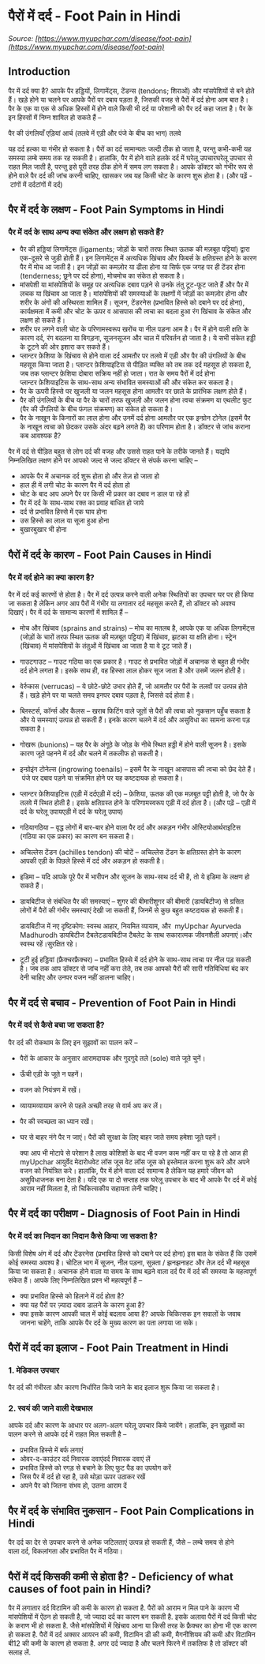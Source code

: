 # पैरों में दर्द - Foot Pain in Hindi
_Source: [https://www.myupchar.com/disease/foot-pain](https://www.myupchar.com/disease/foot-pain)_

## Introduction
पैर में दर्द क्या है?
आपके पैर हड्डियों, लिगामेंट्स, टेंडन्स (tendons; शिराओं) और मांसपेशियों से बने होते हैं। खड़े होने या चलने पर आपके पैरों पर दबाव पड़ता है, जिसकी वजह से पैरों में दर्द होना आम बात है। 
पैर के एक या एक से अधिक हिस्सों में होने वाले किसी भी दर्द या परेशानी को पैर दर्द कहा जाता है। पैर के इन हिस्सों में निम्न शामिल हो सकते हैं –

पैर की उंगलियाँ
एड़ियां
आर्च (तलवे में एड़ी और पंजे के बीच का भाग)
तलवे

यह दर्द हल्का या गंभीर हो सकता है। पैरों का दर्द सामान्यतः जल्दी ठीक हो जाता है, परन्तु कभी-कभी यह समस्या लम्बे समय तक रह सकती है।
हालांकि, पैर में होने वाले हलके दर्द में घरेलू उपचारघरेलू उपचार से राहत मिल जाती है, परन्तु इसे पूरी तरह ठीक होने में समय लग सकता है। आपके डॉक्टर को गंभीर रूप से होने वाले पैर दर्द की जांच करनी चाहिए, खासकर जब यह किसी चोट के कारण शुरू होता है।
(और पढ़ें - टांगों में दर्दटांगों में दर्द)

## पैर में दर्द के लक्षण - Foot Pain Symptoms in Hindi
### पैर में दर्द के साथ अन्य क्या संकेत और लक्षण हो सकते हैं?
- पैर की हड्डियां लिगामेंट्स (ligaments; जोड़ों के चारों तरफ स्थित ऊतक की मज़बूत पट्टियां) द्वारा एक-दूसरे से जुडी होती हैं। इन लिगामेंट्स में अत्यधिक खिंचाव और फिबर्स के क्षतिग्रस्त होने के कारण पैर में मोच आ जाती है। इन जोड़ों का कमज़ोर या ढीला होना या सिर्फ एक जगह पर ही टेंडर होना (tenderness; छूने पर दर्द होना), मोचमोच का संकेत हो सकता है।
- मांसपेशी या मांसपेशियों के समूह पर अत्यधिक दबाव पड़ने से उनके तंतु टूट-फूट जाते हैं और पैर में लचक या खिंचाव आ जाता है। मांसपेशियों की समस्याओं के लक्षणों में जोड़ों का कमज़ोर होना और शरीर के अंगों की अस्थिरता शामिल हैं। सूजन, टेंडरनेस (प्रभावित हिस्से को दबाने पर दर्द होना), कार्यक्षमता में कमी और चोट के ऊपर व आसपास की त्वचा का बदला हुआ रंग खिंचाव के संकेत और लक्षण हो सकते हैं।
- शरीर पर लगने वाली चोट के परिणामस्वरूप खरोंच या नील पड़ना आम है। पैर में होने वाली क्षति के कारण दर्द, रंग बदलना या बिगड़ना, सूजनसूजन और चाल में परिवर्तन हो जाता है। ये सभी संकेत हड्डी के टूटने की ओर इशारा कर सकते हैं।
- प्लान्टर फ़ेशिया के खिंचाव से होने वाला दर्द आमतौर पर तलवे में एड़ी और पैर की उंगलियों के बीच महसूस किया जाता है। प्लान्टर फ़ेशियाइटिस से पीड़ित व्यक्ति को तब तक दर्द महसूस हो सकता है, जब तक प्लान्टर फ़ेशिया दोबारा सक्रिय नहीं हो जाता। रात के समय पैरों में दर्द होना प्लान्टर फ़ेशियाइटिस के साथ-साथ अन्य संभावित समस्याओं की और संकेत कर सकता है।
- पैर के ऊपरी हिस्से पर खुजली या जलन महसूस होना आमतौर पर छाले के प्रारंभिक लक्षण होते हैं।
- पैर की उंगलियों के बीच या पैर के चारों तरफ खुजली और जलन होना त्वचा संक्रमण या एथलीट फुट (पैर की उँगलियों के बीच फंगल संक्रमण) का संकेत हो सकता है।
- पैर के नाखून के किनारों का लाल होना और उनमें दर्द होना आमतौर पर एक इन्ग्रोन टोनेल (इसमें पैर के नाखून त्वचा को छेदकर उसके अंदर बढ़ने लगते हैं) का परिणाम होता है।
डॉक्टर से जांच कराना कब आवश्यक है?
पैर में दर्द से पीड़ित बहुत से लोग दर्द की वजह और उससे राहत पाने के तरीके जानते हैं। यद्यपि निम्नलिखित लक्षण होने पर आपको जल्द से जल्द डॉक्टर से संपर्क करना चाहिए –
- आपके पैर में अचानक दर्द शुरू होता हो और तेज़ हो जाता हो
- हाल ही में लगी चोट के कारण पैर में दर्द होता हो
- चोट के बाद आप अपने पैर पर किसी भी प्रकार का दबाव न डाल पा रहे हों
- पैर में दर्द के साथ-साथ रक्त का प्रवाह बाधित हो जाये
- दर्द से प्रभावित हिस्से में एक घाव होना
- उस हिस्से का लाल या सूजा हुआ होना
- बुखारबुखार भी होना

## पैरों में दर्द के कारण - Foot Pain Causes in Hindi
### पैर में दर्द होने का क्या कारण है?
पैर में दर्द कई कारणों से होता है। पैर में दर्द उत्पन्न करने वाली अनेक स्थितियों का उपचार घर पर ही किया जा सकता है लेकिन अगर आप पैरों में गंभीर या लगातार दर्द महसूस करते हैं, तो डॉक्टर को अवश्य दिखाएं।
पैर में दर्द के सामान्य कारणों में शामिल हैं –
- मोच और खिंचाव (sprains and strains) – मोच का मतलब है, आपके एक या अधिक लिगामेंट्स (जोड़ों के चारों तरफ स्थित ऊतक की मज़बूत पट्टियां) में खिंचाव, झटका या क्षति होना। स्ट्रेन (खिंचाव) में मांसपेशियों के तंतुओं में खिंचाव आ जाता है या वे टूट जाते हैं।
- गाउटगाउट – गाउट गठिया का एक प्रकार है। गाउट से प्रभावित जोड़ों में अचानक से बहुत ही गंभीर दर्द होने लगता है। इसके साथ ही, वह हिस्सा लाल होकर सूज जाता है और उसमें जलन होती है।
- वेर्रुकास (verrucas) – ये छोटे-छोटे उभार होते हैं, जो आमतौर पर पैरों के तलवों पर उत्पन्न होते हैं। खड़े होने पर या चलते समय इनपर दबाव पड़ता है, जिससे दर्द होता है।
- ब्लिस्टर्स, कॉर्न्स और कैलस – खराब फिटिंग वाले जूतों से पैरों की त्वचा को नुकसान पहुँच सकता है और ये समस्याएं उत्पन्न हो सकती हैं। इनके कारण चलने में दर्द और असुविधा का सामना करना पड़ सकता है।
- गोखरू (bunions) – यह पैर के अंगूठे के जोड़ के नीचे स्थित हड्डी में होने वाली सूजन है। इसके कारण जूते पहनने में दर्द और चलने में तकलीफ हो सकती है।
- इन्ग्रोइंग टोनेल्स (ingrowing toenails) – इसमें पैर के नाखून आसपास की त्वचा को छेद देते हैं। पंजे पर दबाव पड़ने या संक्रमित होने पर यह कष्टदायक हो सकता है।
- प्लान्टर फ़ेशियाइटिस (एड़ी में दर्दएड़ी में दर्द) – फ़ेशिया, ऊतक की एक मज़बूत पट्टी होती है, जो पैर के तलवे में स्थित होती है। इसके क्षतिग्रस्त होने के परिणामस्वरूप एड़ी में दर्द होता है। (और पढ़ें – एड़ी में दर्द के घरेलू उपायएड़ी में दर्द के घरेलू उपाय)
- गठियागठिया – वृद्ध लोगों में बार-बार होने वाला पैर दर्द और अकड़न गंभीर ऑस्टियोआर्थराइटिस (गठिया का एक प्रकार) का कारण बन सकता है।
- अचिल्लेस टेंडन (achilles tendon) की चोटें – अचिल्लेस टेंडन के क्षतिग्रस्त होने के कारण आपकी एड़ी के पिछले हिस्से में दर्द और अकड़न हो सकती है।
- इडिमा – यदि आपके पूरे पैर में भारीपन और सूजन के साथ-साथ दर्द भी है, तो ये इडिमा के लक्षण हो सकते हैं।
- डायबिटीज से संबंधित पैर की समस्याएं – शुगर की बीमारीशुगर की बीमारी (डायबिटीज) से ग्रसित लोगों में पैरों की गंभीर समस्याएं देखी जा सकती हैं, जिनमें से कुछ बहुत कष्टदायक हो सकती हैं।
	डायबिटीज में नए दृष्टिकोण: स्वस्थ आहार, नियमित व्यायाम, और  myUpchar Ayurveda Madhurodh डायबिटीज टैबलेटडायबिटीज टैबलेट के साथ सकारात्मक जीवनशैली अपनाएं।और स्वस्थ रहें।सुरक्षित रहे।
- टूटी हुई हड्डियां (फ्रैक्चरफ्रैक्चर) – प्रभावित हिस्से में दर्द होने के साथ-साथ त्वचा पर नील पड़ सकती है। जब तक आप डॉक्टर से जांच नहीं करा लेते, तब तक आपको पैरों की सारी गतिविधियां बंद कर देनी चाहिए और उनपर वजन नहीं डालना चाहिए।

## पैर में दर्द से बचाव - Prevention of Foot Pain in Hindi
### पैर में दर्द से कैसे बचा जा सकता है?
पैर दर्द की रोकथाम के लिए इन सुझावों का पालन करें –
- पैरों के आकार के अनुसार आरामदायक और गुदगुदे तले (sole) वाले जूते चुनें।
- ऊँची एड़ी के जूते न पहनें।
- वजन को नियंत्रण में रखें।
- व्यायामव्यायाम करने से पहले अच्छी तरह से वार्म अप कर लें।
- पैर की स्वच्छता का ध्यान रखें।
- घर से बाहर नंगे पैर न जाएं। पैरों की सुरक्षा के लिए बाहर जाते समय हमेशा जूते पहनें।

	क्या आप भी मोटापे से परेशान है लाख कोशिशों के बाद भी वजन काम नहीं कर पा रहे है तो आज ही myUpchar आयुर्वेद मेदारोधवेट लॉस जूस वेट लॉस जूस को इस्तेमाल करना शुरू करे और अपने वजन को नियंत्रित करे।
हालांकि, पैर में होने वाला दर्द सामान्य है लेकिन यह हमारे जीवन को असुविधाजनक बना देता है। यदि एक या दो सप्ताह तक घरेलू उपचार के बाद भी आपके पैर दर्द में कोई आराम नहीं मिलता है, तो चिकित्सकीय सहायता लेनी चाहिए।

## पैर में दर्द का परीक्षण - Diagnosis of Foot Pain in Hindi
### पैर में दर्द का निदान का निदान कैसे किया जा सकता है?
किसी विशेष अंग में दर्द और टेंडरनेस (प्रभावित हिस्से को दबाने पर दर्द होना) इस बात के संकेत हैं कि उसमें कोई समस्या अवश्य है। चोटिल भाग में सूजन, नील पड़ना, सुन्नता / झनझनाहट और तेज़ दर्द भी महसूस किया जा सकता है। अचानक होने वाला या समय के साथ बढ़ने वाला दर्द पैर में दर्द की समस्या के महत्वपूर्ण संकेत हैं। आपके लिए निम्नलिखित प्रश्न भी महत्वपूर्ण हैं –
- क्या प्रभावित हिस्से को हिलाने में दर्द होता है?
- क्या यह पैरों पर ज़्यादा दबाव डालने के कारण हुआ है?
- क्या इसके कारण आपकी चाल में कोई बदलाव आया है?
आपके चिकित्सक इन सवालों के जवाब जानना चाहेंगे, ताकि आपके पैर दर्द के मुख्य कारण का पता लगाया जा सके।

## पैरों में दर्द का इलाज - Foot Pain Treatment in Hindi
### 1. मेडिकल उपचार
पैर दर्द की गंभीरता और कारण निर्धारित किये जाने के बाद इलाज शुरू किया जा सकता है।
### 2. स्वयं की जाने वाली देखभाल
आपके दर्द और कारण के आधार पर अलग-अलग घरेलू उपचार किये जायेंगे। हालांकि, इन सुझावों का पालन करने से आपके दर्द में राहत मिल सकती है –
- प्रभावित हिस्से में बर्फ लगाएं
- ओवर-द-काउंटर दर्द निवारक दवाएंदर्द निवारक दवाएं लें
- प्रभावित हिस्से को रगड़ से बचाने के लिए फुट पैड का उपयोग करें
- जिस पैर में दर्द हो रहा है, उसे थोड़ा ऊपर उठाकर रखें
- अपने पैर को जितना संभव हो, उतना आराम दें

## पैर में दर्द के संभावित नुकसान - Foot Pain Complications in Hindi
पैर दर्द का देर से उपचार करने से अनेक जटिलताएं उत्पन्न हो सकती हैं, जैसे – लम्बे समय से होने वाला दर्द, विकलांगता और प्रभावित पैर में गठिया।

## पैरों में दर्द किसकी कमी से होता है? - Deficiency of what causes of foot pain in Hindi?
पैर में लगातार दर्द विटामिन की कमी के कारण हो सकता है. पैरों को आराम न मिल पाने के कारण भी मांसपेशियों में ऐंठन हो सकती है, जो ज्यादा दर्द का कारण बन सकती है. इसके अलावा पैरों में दर्द किसी चोट के कराण भी हो सकता है. जैसे मांसपेशियों में खिंचाव आना या किसी तरह के फ्रैक्चर का होना भी एक कारण हो सकता है. पैरों में दर्द अक्सर आयरन की कमी, विटामिन डी की कमी, मैगनीशियम की कमी और विटामिन बी12 की कमी के कारण हो सकता है. अगर दर्द ज्यादा है और चलने फिरने में तकलिफ है तो डॉक्टर की सलाह लें.

